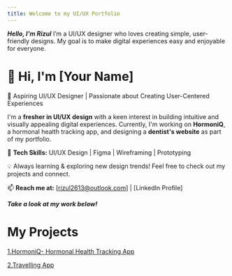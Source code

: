 ```yaml
---
title: Welcome to my UI/UX Portfolio
---
```

***Hello,
I'm Rizul***
I’m a UI/UX designer who loves creating simple, user-friendly designs. 
My goal is to make digital experiences easy and enjoyable for everyone.
# 👋 Hi, I'm [Your Name]  
🚀 Aspiring UI/UX Designer | Passionate about Creating User-Centered Experiences  

I'm a **fresher in UI/UX design** with a keen interest in building intuitive and visually appealing digital experiences. Currently, I'm working on **HormoniQ**, a hormonal health tracking app, and designing a **dentist's website** as part of my portfolio.  

🔹 **Tech Skills:** UI/UX Design | Figma | Wireframing | Prototyping    

💡 Always learning & exploring new design trends! Feel free to check out my projects and connect.  

📫 **Reach me at:** [rizul2613@outlook.com] | [LinkedIn Profile]  

***Take a look at my work below!***

# My Projects
[1.HormoniQ- Hormonal Health Tracking App](hormoniQ.md)


[2.Travelling App](travelling_app.md)
